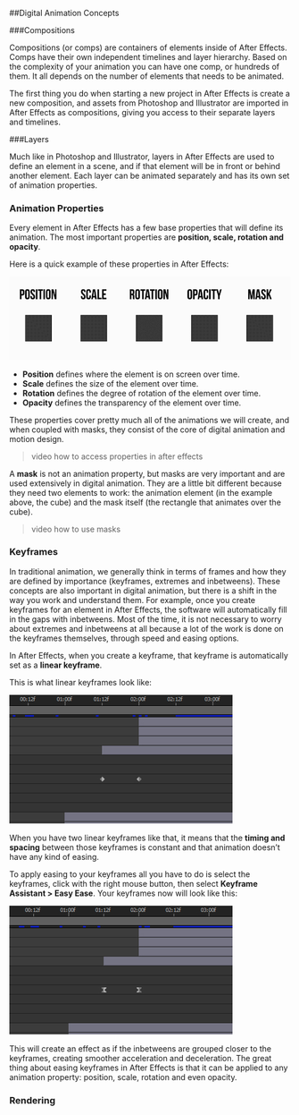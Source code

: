 ##Digital Animation Concepts

###Compositions

Compositions (or comps) are containers of elements inside of After Effects. Comps have their own independent timelines and layer hierarchy. Based on the complexity of your animation you can have one comp, or hundreds of them. It all depends on the number of elements that needs to be animated.

The first thing you do when starting a new project in After Effects is create a new composition, and assets from Photoshop and Illustrator are imported in After Effects as compositions, giving you access to their separate layers and timelines.

###Layers

Much like in Photoshop and Illustrator, layers in After Effects are used to define an element in a scene, and if that element will be in front or behind another element. Each layer can be animated separately and has its own set of animation properties.


### Animation Properties

Every element in After Effects has a few base properties that will define its animation. The most important properties are **position, scale, rotation and opacity**.

Here is a quick example of these properties in After Effects:

![](/assets/unit2/anim_properties.gif)

- **Position** defines where the element is on screen over time.
- **Scale** defines the size of the element over time.
- **Rotation** defines the degree of rotation of the element over time.
- **Opacity** defines the transparency of the element over time.

These properties cover pretty much all of the animations we will create, and when coupled with masks, they consist of the core of digital animation and motion design.

> video how to access properties in after effects

A **mask** is not an animation property, but masks are very important and are used extensively in digital animation. They are a little bit different because they need two elements to work: the animation element (in the example above, the cube) and the mask itself (the rectangle that animates over the cube).

>video how to use masks

### Keyframes

In traditional animation, we generally think in terms of frames and how they are defined by importance (keyframes, extremes and inbetweens). These concepts are also important in digital animation, but there is a shift in the way you work and understand them. For example, once you create keyframes for an element in After Effects, the software will automatically fill in the gaps with inbetweens. Most of the time, it is not necessary to worry about extremes and inbetweens at all because a lot of the work is done on the keyframes themselves, through speed and easing options.

In After Effects, when you create a keyframe, that keyframe is automatically set as a **linear keyframe**.   

This is what linear keyframes look like:

![](/assets/unit2/linear_keys.jpg)

When you have two linear keyframes like that, it means that the **timing and spacing** between those keyframes is constant and that animation doesn’t have any kind of easing.

To apply easing to your keyframes all you have to do is select the keyframes, click with the right mouse button, then select **Keyframe Assistant > Easy Ease**. Your keyframes now will look like this:

![](/assets/unit2/ease_keys.jpg)

This will create an effect as if the inbetweens are grouped closer to the keyframes, creating smoother acceleration and deceleration. The great thing about easing keyframes in After Effects is that it can be applied to any animation property: position, scale, rotation and even opacity.

### Rendering
